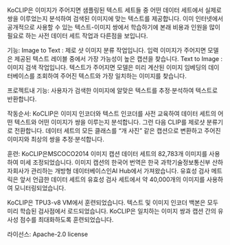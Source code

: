 KoCLIP은 이미지가 주어지면 샘플링된 텍스트 세트들 중 어떤 데이터 세트에서 실제로 쌍을 이루었는지 분석하여 검색된 이미지에 맞는 텍스트를 제공합니다. 
이미 인터넷에서 공개적으로 사용할 수 있는 텍스트-이미지 쌍에서 학습하기에 본래 비용과 인원을 많이 필요로 하는 사전 데이터 세트 작업과 다른점을 보입니다.

기능:
Image to Text : 제로 샷 이미지 분류 작업입니다. 입력 이미지가 주어지면 모델은 제공된 텍스트 레이블 중에서 가장 가능성이 높은 캡션을 찾습니다.
Text to Image : 이미지 검색 작업입니다. 텍스트가 주어지면 모델은 미리 계산된 이미지 임베딩의 데이터베이스를 조회하여 주어진 텍스트와 가장 일치하는 이미지를 찾습니다.

프로젝트내 기능:
사용자가 검색한 이미지에 알맞은 텍스트를 추정·분석하여 텍스트로 반환합니다.

작동순서: 
KoCLIP은 이미지 인코더와 텍스트 인코더를 사전 교육하여 데이터 세트의 어떤 텍스트와 어떤 이미지가 쌍을 이루는지 분석합니다. 그런 다음 CLIP를 제로샷 분류기로 전환합니다. 데이터 세트의 모든 클래스를 “개 사진” 같은 캡션으로 변환하고 주어진 이미지와 최상의 쌍을 추정·분석합니다.

훈련:
KoCLIP은MSCOCO2014 이미지 캡션 데이터 세트의 82,783개 이미지를 사용하여 미세 조정되었습니다. 이미지 캡션의 한국어 번역은 한국 과학기술정보통신부 산하 자회사가 관리하는 개방형 데이터베이스인AI Hub에서 가져왔습니다. 유효성 검사 메트릭은 앞서 언급한 데이터 세트의 유효성 검사 세트에서 약 40,000개의 이미지를 사용하여 모니터링되었습니다.

KoCLIP은 TPU3-v8 VM에서 훈련되었습니다. 텍스트 및 이미지 인코더 백본은 모두 미리 학습된 검사점에서 로드되었습니다. KoCLIP은 일치하는 이미지 쌍과 캡션 간의 유사성 점수를 최대화하도록 훈련되었습니다.

라이선스: Apache-2.0 license


